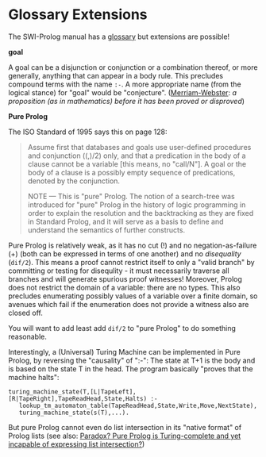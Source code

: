 # Glossary Extensions

The SWI-Prolog manual has a [glossary](https://eu.swi-prolog.org/pldoc/man?section=glossary) but extensions are possible!

**goal**

A goal can be a disjunction or conjunction or a combination thereof, or more generally, anything that
can appear in a body rule. This precludes compound terms with the name `:-`.
A more appropriate name (from the logical stance) for "goal" would be "conjecture".
([Merriam-Webster](https://www.merriam-webster.com/dictionary/conjecture): _a proposition (as in mathematics) before it has been proved or disproved_)

**Pure Prolog**

The ISO Standard of 1995 says this on page 128:

> Assume first that databases and goals use user-defined procedures and conjunction ((,)/2) only, and that a predication in the body 
> of a clause cannot be a variable \[this means, no "call/N"\]. A goal or the body of a clause is a possibly empty sequence of
> predications, denoted by the conjunction.
> 
> NOTE — This is "pure" Prolog. The notion of a search-tree was introduced for "pure" Prolog in the history of logic programming in
> order to explain the resolution and the backtracking as they are fixed in Standard Prolog, and it will serve as a basis to define
> and understand the semantics of further constructs.

Pure Prolog is relatively weak, as it has no cut (!) and no negation-as-failure (\+) (both can be expressed in terms of one another)
and no _disequality_ (`dif/2`). This means a proof cannot restrict itself to only a "valid branch" by committing or testing for
disequlity - it must necessarily traverse all branches and will generate spurious proof witnesses! Moreover, Prolog does not 
restrict the domain of a variable: there are no types. This also precludes enumerating possibly values of a variable over a finite
domain, so avenues which fail if the enumeration does not provide a witness also are closed off.

You will want to add least add `dif/2` to "pure Prolog" to do something reasonable.

Interestingly, a (Universal) Turing Machine can be implemented in Pure Prolog, by reversing the "causality" of ":-":
The state at T+1 is the body and is based on the state T in the head. The program basically "proves that the machine halts":

```
turing_machine_state(T,[L|TapeLeft],[R|TapeRight],TapeReadHead,State,Halts) :- 
   lookup_tm_automaton_table(TapeReadHead,State,Write,Move,NextState),
   turing_machine_state(s(T),...).
```

But pure Prolog cannot even do list intersection in its "native format" of Prolog lists (see also: 
[Paradox? Pure Prolog is Turing-complete and yet incapable of expressing list intersection?](https://cs.stackexchange.com/questions/133895/paradox-pure-prolog-is-turing-complete-and-yet-incapable-of-expressing-list-int))


